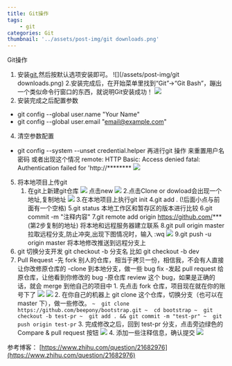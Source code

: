 ```yaml
---
title: Git操作
tags:
    - git
categories: Git
thumbnail: '../assets/post-img/git downloads.png'
---
```

Git操作
<!-- more -->
1. 安装[git](https://git-scm.com/),然后按默认选项安装即可。
![](/assets/post-img/git downloads.png)
2.安装完成后，在开始菜单里找到“Git”->“Git Bash”，蹦出一个类似命令行窗口的东西，就说明Git安装成功！
![](/assets/post-img/gitbash.png)
3. 安装完成之后配置参数
- git config --global user.name "Your Name"
- git config --global user.email "email@example.com"
4. 清空参数配置
- git config --system --unset credential.helper
再进行git 操作 来重置用户名密码
或者出现这个情况
remote: HTTP Basic: Access denied
fatal: Authentication failed for 'http://********
![](/assets/post-img/giterr.png)
5. 将本地项目上传git
   1. 在git上新建git仓库
   ![](/assets/post-img/newgit.png)
   点击new
   ![](/assets/post-img/new-res.png)
   2.点击Clone or dowload会出现一个地址,复制地址
   ![](/assets/post-img/copyAddress.png)
   3.在本地项目上执行git init
   4.git add . (!后面小点与前面有一个空格)
   5.git status 本地工作区和暂存区的版本进行比较
   6.git commit -m "注释内容"
   7.git remote add origin https://github.com/*** (第2步复制的地址)
     将本地和远程服务器建立联系
   8.git pull origin master
    拉取远程分支,防止冲突,出现下图情况时，输入   :wq
    ![](/assets/post-img/copyAddress.png)
   9.git push -u origin master
    将本地修改推送到远程分支上
  6. git 切换分支开发
  git checkout -b 分支名
  比如 git checkout -b dev
  7. Pull Request
    -先 fork 别人的仓库，相当于拷贝一份，相信我，不会有人直接让你改修原仓库的
    -clone 到本地分支，做一些 bug fix
    -发起 pull request 给原仓库，让他看到你修改的 bug
    -原仓库 review 这个 bug，如果是正确的话，就会 merge 到他自己的项目中
    1. 先点击 fork 仓库，项目现在就在你的账号下了
    ![](/assets/fork.jpg)
    ![](/assets/local.jpg)
    2. 在你自己的机器上 git clone 这个仓库，切换分支（也可以在 master 下），做一些修改。
    ```
    ~  git clone https://github.com/beepony/bootstrap.git
    ~  cd bootstrap
    ~  git checkout -b test-pr
    ~  git add . && git commit -m "test-pr"
    ~  git push origin test-pr
    ```
    3. 完成修改之后，回到 test-pr 分支，点击旁边绿色的 Compare & pull request 按钮
    ![](/assets/pull.jpg)
    4. 添加一些注释信息，确认提交
    ![](/assets/pull-request.jpg)


参考博客：
[https://www.zhihu.com/question/21682976](https://www.zhihu.com/question/21682976)

